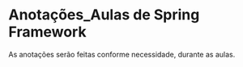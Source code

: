 # Anotações_Aulas de Spring Framework
<p>As anotações serão feitas conforme necessidade, durante as aulas.
</p>

